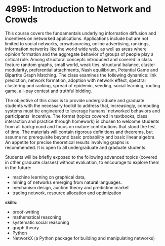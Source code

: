# 4995: Introduction to Network and Crowds
This course covers the fundamentals underlying information diffusion and incentives on networked applications. Applications include but are not limited to social networks, crowdsourcing, online advertising, rankings, information networks like the world wide web, as well as areas where opinion formation and the aggregate behavior of groups of people play a critical role. Among structural concepts introduced and covered in class feature random graphs, small world, weak ties, structural balance, cluster modularity, preferential attachments, Nash equilibrium, Potential Game and Bipartite Graph Matching. The class examines the following dynamics: link prediction, network formation, adoption with network effect, spectral clustering and ranking, spread of epidemic, seeding, social learning, routing game, all-pay contest and truthful bidding.

The objective of this class is to provide undergraduate and graduate students with the necessary toolkit to address that, increasingly, computing systems must be engineered to leverage humans' networked behaviors and participants' incentive. The format (topics covered in textbooks, class interaction and practice through homework) is chosen to welcome students from all background and focus on mature contributions that stood the test of time. The materials will contain rigorous definitions and theorems, but assume no prerequisite beyond basic probability and basic linear algebra. An appetite for precise theoretical results involving graphs is recommended. It is open to all undergraduate and graduate students.

Students will be briefly exposed to the following advanced topics (covered in other graduate classes) without evaluation, to encourage to explore them in the future:
- machine learning on graphical data,
- mining of networks emerging from natural languages.
- mechanism design, auction theory and prediction market
- trading network, resource allocation and optimization

**skills**:
- proof-writing
- mathematical reasoning
- systematic social reasoning
- graph theory
- Python
- NetworkX (a Python package for building and manipulating networks)
